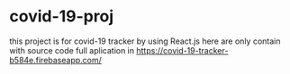 # covid-19-proj
this project is for covid-19 tracker by using React.js 
here are only contain with source code
full aplication in 
https://covid-19-tracker-b584e.firebaseapp.com/
